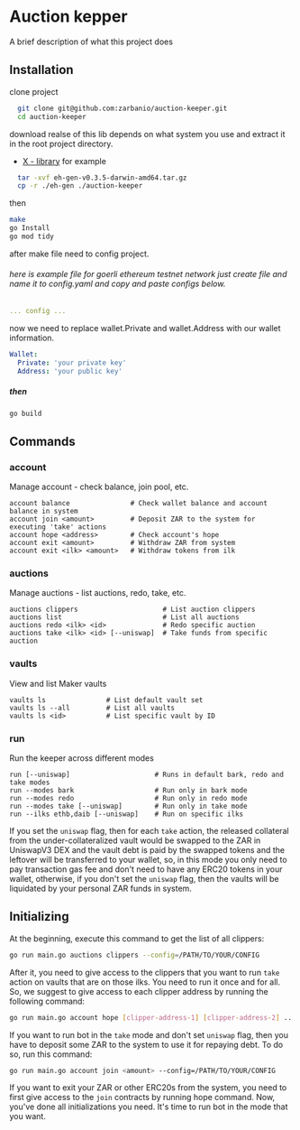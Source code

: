 
# Auction kepper

A brief description of what this project does


## Installation

clone project

```bash
  git clone git@github.com:zarbanio/auction-keeper.git
  cd auction-keeper
```
download realse of this lib depends on what system you use and extract it in the root project directory.
  - [ X - library](https://github.com/zarbanio/auction-keeper/x/releases)
for example
```bash
  tar -xvf eh-gen-v0.3.5-darwin-amd64.tar.gz
  cp -r ./eh-gen ./auction-keeper
```

then 
```bash
make
go Install
go mod tidy
```
after make file need to config project.
###### here is example file for goerli ethereum testnet network just create file and name it to config.yaml and copy and paste configs below.

```yaml
... config ...

```
now we need to replace wallet.Private and wallet.Address with our wallet information.

```yaml
Wallet:
  Private: 'your private key'
  Address: 'your public key'
```
##### then 
```bash 
go build
```

## Commands

### account
Manage account - check balance, join pool, etc.
```
account balance               # Check wallet balance and account balance in system
account join <amount>         # Deposit ZAR to the system for executing 'take' actions
account hope <address>        # Check account's hope
account exit <amount>         # Withdraw ZAR from system
account exit <ilk> <amount>   # Withdraw tokens from ilk
```


### auctions

Manage auctions - list auctions, redo, take, etc.
```
auctions clippers                     # List auction clippers
auctions list                         # List all auctions 
auctions redo <ilk> <id>              # Redo specific auction
auctions take <ilk> <id> [--uniswap]  # Take funds from specific auction
```

### vaults

View and list Maker vaults
```
vaults ls               # List default vault set
vaults ls --all         # List all vaults
vaults ls <id>          # List specific vault by ID
```


### run

Run the keeper across different modes
```
run [--uniswap]                     # Runs in default bark, redo and take modes
run --modes bark                    # Run only in bark mode
run --modes redo                    # Run only in redo mode
run --modes take [--uniswap]        # Run only in take mode
run --ilks ethb,daib [--uniswap]    # Run on specific ilks
```
If you set the `uniswap` flag, then for each `take` action, the released collateral from the under-collateralized vault would be swapped to the ZAR in UniswapV3 DEX and the vault debt is paid by the swapped tokens and the leftover will be transferred to your wallet, so, in this mode you only need to pay transaction gas fee and don't need to have any ERC20 tokens in your wallet, otherwise, if you don't set the `uniswap` flag, then the vaults will be liquidated by your personal ZAR funds in system.

## Initializing
At the beginning, execute this command to get the list of all clippers:
```bash
go run main.go auctions clippers --config=/PATH/TO/YOUR/CONFIG
```
After it, you need to give access to the clippers that you want to run `take` action on vaults that are on those ilks. You need to run it once and for all. So, we suggest to give access to each clipper address by running the following command:
```bash
go run main.go account hope [clipper-address-1] [clipper-address-2] ... --config=/PATH/TO/YOUR/CONFIG
```
If you want to run bot in the `take` mode and don't set `uniswap` flag, then you have to deposit some ZAR to the system to use it for repaying debt. To do so, run this command:
```bash
go run main.go account join <amount> --config=/PATH/TO/YOUR/CONFIG
```
If you want to exit your ZAR or other ERC20s from the system, you need to first give access to the `join` contracts by running hope command.
Now, you've done all initializations you need. It's time to run bot in the mode that you want.